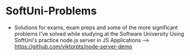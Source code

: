 # SoftUni-Problems
- Solutions for exams, exam preps and some of the more significant problems I've solved while studying at the Software University
Using SoftUni's practice node.js server in JS Applications --> https://github.com/viktorpts/node-server-demo
